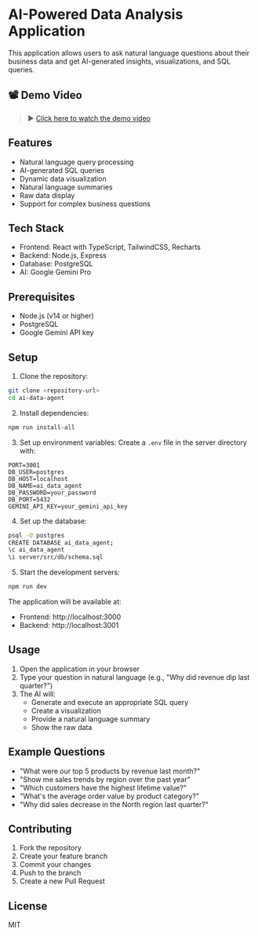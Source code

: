 # AI-Powered Data Analysis Application

This application allows users to ask natural language questions about their business data and get AI-generated insights, visualizations, and SQL queries.
## 📽️ Demo Video

> ▶️ [Click here to watch the demo video](./demo.mp4)

## Features

- Natural language query processing
- AI-generated SQL queries
- Dynamic data visualization
- Natural language summaries
- Raw data display
- Support for complex business questions

## Tech Stack

- Frontend: React with TypeScript, TailwindCSS, Recharts
- Backend: Node.js, Express
- Database: PostgreSQL
- AI: Google Gemini Pro

## Prerequisites

- Node.js (v14 or higher)
- PostgreSQL
- Google Gemini API key

## Setup

1. Clone the repository:
```bash
git clone <repository-url>
cd ai-data-agent
```

2. Install dependencies:
```bash
npm run install-all
```

3. Set up environment variables:
Create a `.env` file in the server directory with:
```
PORT=3001
DB_USER=postgres
DB_HOST=localhost
DB_NAME=ai_data_agent
DB_PASSWORD=your_password
DB_PORT=5432
GEMINI_API_KEY=your_gemini_api_key
```

4. Set up the database:
```bash
psql -U postgres
CREATE DATABASE ai_data_agent;
\c ai_data_agent
\i server/src/db/schema.sql
```

5. Start the development servers:
```bash
npm run dev
```

The application will be available at:
- Frontend: http://localhost:3000
- Backend: http://localhost:3001

## Usage

1. Open the application in your browser
2. Type your question in natural language (e.g., "Why did revenue dip last quarter?")
3. The AI will:
   - Generate and execute an appropriate SQL query
   - Create a visualization
   - Provide a natural language summary
   - Show the raw data

## Example Questions

- "What were our top 5 products by revenue last month?"
- "Show me sales trends by region over the past year"
- "Which customers have the highest lifetime value?"
- "What's the average order value by product category?"
- "Why did sales decrease in the North region last quarter?"

## Contributing

1. Fork the repository
2. Create your feature branch
3. Commit your changes
4. Push to the branch
5. Create a new Pull Request

## License

MIT 
